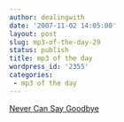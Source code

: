 ```yaml
---
author: dealingwith
date: '2007-11-02 14:05:00'
layout: post
slug: mp3-of-the-day-29
status: publish
title: mp3 of the day
wordpress_id: '2355'
categories:
 - mp3 of the day
---
```


[Never Can Say Goodbye][1]

   [1]: http://daniel.iaspiretonothing.com/blog/files/2007/11/05%20Never%20Can%20Say%20Goodbye.mp3

